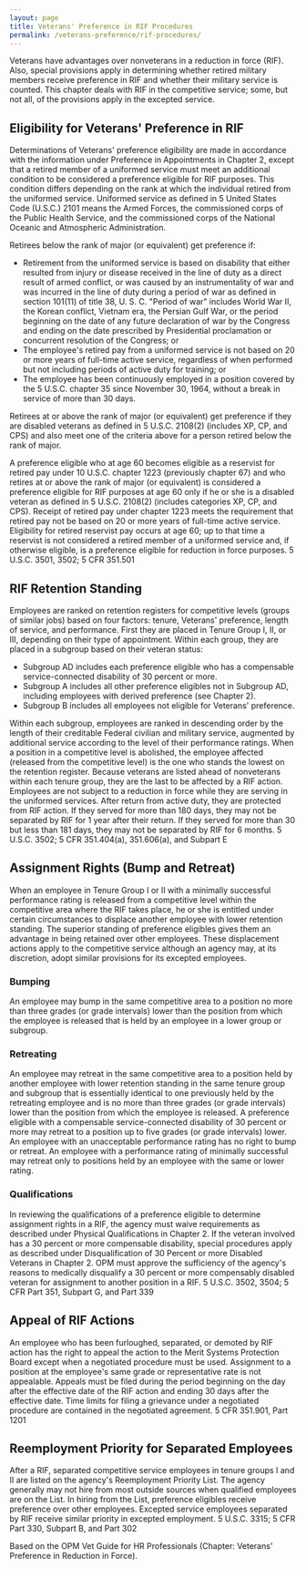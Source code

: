 ```yaml
---
layout: page
title: Veterans' Preference in RIF Procedures
permalink: /veterans-preference/rif-procedures/
---
```


Veterans have advantages over nonveterans in a reduction in force (RIF). Also, special provisions apply in
determining whether retired military members receive preference in RIF and whether their military service
is counted. This chapter deals with RIF in the competitive service; some, but not all, of the provisions apply
in the excepted service.

## Eligibility for Veterans' Preference in RIF
Determinations of Veterans' preference eligibility are made in accordance with the information under
Preference in Appointments in Chapter 2, except that a retired member of a uniformed service must
meet an additional condition to be considered a preference eligible for RIF purposes. This condition differs
depending on the rank at which the individual retired from the uniformed service. Uniformed service as
defined in 5 United States Code (U.S.C.) 2101 means the Armed Forces, the commissioned corps of the
Public Health Service, and the commissioned corps of the National Oceanic and Atmospheric
Administration.

Retirees below the rank of major (or equivalent) get preference if:
* Retirement from the uniformed service is based on disability that either resulted from injury or
disease received in the line of duty as a direct result of armed conflict, or was caused by an
instrumentality of war and was incurred in the line of duty during a period of war as defined in section
101(11) of title 38, U. S. C. "Period of war" includes World War II, the Korean conflict, Vietnam era, the
Persian Gulf War, or the period beginning on the date of any future declaration of war by the Congress
and ending on the date prescribed by Presidential proclamation or concurrent resolution of the
Congress; or
* The employee's retired pay from a uniformed service is not based on 20 or more years of full-time
active service, regardless of when performed but not including periods of active duty for training; or
* The employee has been continuously employed in a position covered by the 5 U.S.C. chapter 35 since
November 30, 1964, without a break in service of more than 30 days.

Retirees at or above the rank of major (or equivalent) get preference if they are disabled veterans as
defined in 5 U.S.C. 2108(2) (includes XP, CP, and CPS) and also meet one of the criteria above for a person
retired below the rank of major.

A preference eligible who at age 60 becomes eligible as a reservist for retired pay under 10 U.S.C. chapter
1223 (previously chapter 67) and who retires at or above the rank of major (or equivalent) is considered a
preference eligible for RIF purposes at age 60 only if he or she is a disabled veteran as defined in 5 U.S.C.
2108(2) (includes categories XP, CP, and CPS). Receipt of retired pay under chapter 1223 meets the
requirement that retired pay not be based on 20 or more years of full-time active service. Eligibility for
retired reservist pay occurs at age 60; up to that time a reservist is not considered a retired member of a
uniformed service and, if otherwise eligible, is a preference eligible for reduction in force purposes.
5 U.S.C. 3501, 3502; 5 CFR 351.501

## RIF Retention Standing
Employees are ranked on retention registers for competitive levels (groups of similar jobs) based on four
factors: tenure, Veterans' preference, length of service, and performance.
First they are placed in Tenure Group I, II, or III, depending on their type of appointment. Within each
group, they are placed in a subgroup based on their veteran status:
* Subgroup AD includes each preference eligible who has a compensable service-connected disability of
30 percent or more.
* Subgroup A includes all other preference eligibles not in Subgroup AD, including employees with
derived preference (see Chapter 2).
* Subgroup B includes all employees not eligible for Veterans' preference.

Within each subgroup, employees are ranked in descending order by the length of their creditable Federal
civilian and military service, augmented by additional service according to the level of their performance
ratings.
When a position in a competitive level is abolished, the employee affected (released from the competitive
level) is the one who stands the lowest on the retention register. Because veterans are listed ahead of
nonveterans within each tenure group, they are the last to be affected by a RIF action.
Employees are not subject to a reduction in force while they are serving in the uniformed services. After
return from active duty, they are protected from RIF action. If they served for more than 180 days, they may
not be separated by RIF for 1 year after their return. If they served for more than 30 but less than 181 days,
they may not be separated by RIF for 6 months.
5 U.S.C. 3502; 5 CFR 351.404(a), 351.606(a), and Subpart E

## Assignment Rights (Bump and Retreat)
When an employee in Tenure Group I or II with a minimally successful performance rating is released from
a competitive level within the competitive area where the RIF takes place, he or she is entitled under certain
circumstances to displace another employee with lower retention standing. The superior standing of
preference eligibles gives them an advantage in being retained over other employees. These displacement
actions apply to the competitive service although an agency may, at its discretion, adopt similar provisions
for its excepted employees.

### Bumping
An employee may bump in the same competitive area to a position no more than three grades (or
grade intervals) lower than the position from which the employee is released that is held by an
employee in a lower group or subgroup.

### Retreating
An employee may retreat in the same competitive area to a position held by another employee with
lower retention standing in the same tenure group and subgroup that is essentially identical to one
previously held by the retreating employee and is no more than three grades (or grade
intervals) lower than the position from which the employee is released.
A preference eligible with a compensable service-connected disability of 30 percent or more
may retreat to a position up to five grades (or grade intervals) lower.
An employee with an unacceptable performance rating has no right to bump or retreat.
An employee with a performance rating of minimally successful may retreat only to positions held by an
employee with the same or lower rating.

### Qualifications
In reviewing the qualifications of a preference eligible to determine assignment rights in a RIF, the agency
must waive requirements as described under Physical Qualifications in Chapter 2. If the veteran involved
has a 30 percent or more compensable disability, special procedures apply as described under
Disqualification of 30 Percent or more Disabled Veterans in Chapter 2. OPM must approve the sufficiency
of the agency's reasons to medically disqualify a 30 percent or more compensably disabled veteran for
assignment to another position in a RIF.
5 U.S.C. 3502, 3504; 5 CFR Part 351, Subpart G, and Part 339

## Appeal of RIF Actions
An employee who has been furloughed, separated, or demoted by RIF action has the right to appeal the
action to the Merit Systems Protection Board except when a negotiated procedure must be used. Assignment
to a position at the employee's same grade or representative rate is not appealable. Appeals must be filed
during the period beginning on the day after the effective date of the RIF action and ending 30 days after the
effective date. Time limits for filing a grievance under a negotiated procedure are contained in the negotiated
agreement.
5 CFR 351.901, Part 1201

## Reemployment Priority for Separated Employees
After a RIF, separated competitive service employees in tenure groups I and II are listed on the agency's
Reemployment Priority List. The agency generally may not hire from most outside sources when qualified
employees are on the List. In hiring from the List, preference eligibles receive preference over other
employees. Excepted service employees separated by RIF receive similar priority in excepted employment.
5 U.S.C. 3315; 5 CFR Part 330, Subpart B, and Part 302

Based on the OPM Vet Guide for HR Professionals (Chapter: Veterans' Preference in Reduction in Force).
